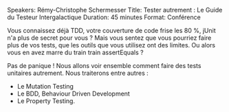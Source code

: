 Speakers: Rémy-Christophe Schermesser
Title: Tester autrement : Le Guide du Testeur Intergalactique
Duration: 45 minutes
Format: Conférence

Vous connaissez déjà TDD, votre couverture de code frise les 80 %, jUnit n'a plus de secret pour vous ?
Mais vous sentez que vous pourriez faire plus de vos tests, que les outils que vous utilisez ont des limites.
Ou alors vous en avez marre du train train assertEquals ?

Pas de panique !
Nous allons voir ensemble comment faire des tests unitaires autrement. Nous traiterons entre autres :

- Le Mutation Testing
- Le BDD, Behaviour Driven Development
- Le Property Testing.
